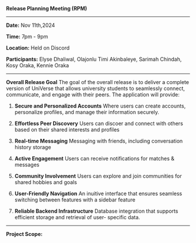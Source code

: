 **Release Planning Meeting (RPM)**
***

**Date:** Nov 11th,2024

**Time:** 7pm - 9pm

**Location:** Held on Discord

**Participants:** Elyse Dhaliwal, Olajonlu Timi Akinbaleye, Sarimah Chindah, Kosy Oraka, Kennie Oraka
***

**Overall Release Goal**
The goal of the overall release is to deliver a complete version of UniVerse that allows university students to seamlessly connect, communicate, and engage with their peers. The application will provide:

1. **Secure and Personalized Accounts**
   Where users can create accounts, personalize profiles, and manage their 
   information securely.
   
2. **Effortless Peer Discovery**
   Users can discoer and connect with others based on their shared interests and 
   profiles 

 3. **Real-time Messaging**
    Messaging with friends, including conversation history storage

4. **Active Engagement**
   Users can receive notifications for matches & messages
   
5. **Community Involvement**
   Users can explore and join communities for shared hobbies and goals

6. **User-Friendly Navigation**
    An inuitive interface that ensures seamless switching between features with a 
    sidebar feature

7. **Reliable Backend Infrastructure**
    Database integration that supports efficient storage and retrieval of user- 
    specific data.

***
**Project Scope:**
